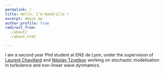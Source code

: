 ```yaml
---
permalink: /
title: Hello, I'm Wandrille !
excerpt: About me
author_profile: true
redirect_from:
  -/about/
  -/about.html

---
```


I am a second year Phd student at ENS de Lyon, under the supervision of [Laurent Chavillard](https://perso.ens-lyon.fr/laurent.chevillard/) and [Nikolay Tzvetkov](https://tzvetkov.perso.math.cnrs.fr/) working on stochastic modelisation in turbulence and non-linear wave dynmamics. 



